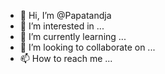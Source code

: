 - 👋 Hi, I’m @Papatandja
- 👀 I’m interested in ...
- 🌱 I’m currently learning ...
- 💞️ I’m looking to collaborate on ...
- 📫 How to reach me ...

<!---
Papatandja/Papatandja is a ✨ special ✨ repository because its `README.md` (this file) appears on your GitHub profile.
You can click the Preview link to take a look at your changes.
--->
